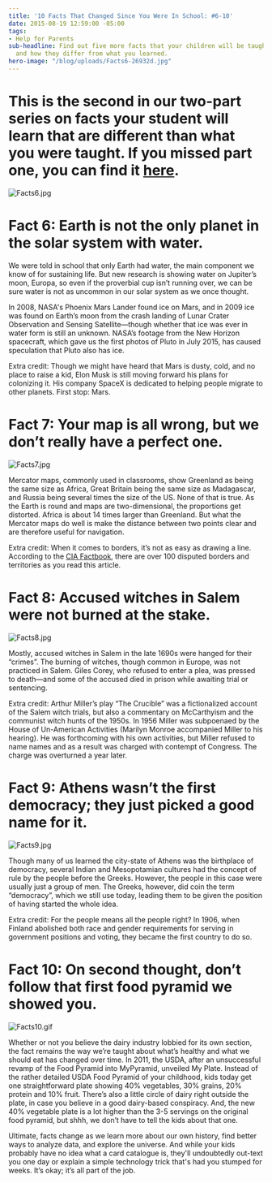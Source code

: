 ```yaml
---
title: '10 Facts That Changed Since You Were In School: #6-10'
date: 2015-08-19 12:59:00 -05:00
tags:
- Help for Parents
sub-headline: Find out five more facts that your children will be taught in school,
  and how they differ from what you learned.
hero-image: "/blog/uploads/Facts6-26932d.jpg"
---
```


# This is the second in our two-part series on facts your student will learn that are different than what you were taught. If you missed part one, you can find it [here](https://www.wyzant.com/blog/10_facts_that_changed_part_one).

![Facts6.jpg](/blog/uploads/Facts6.jpg)

# Fact 6: Earth is not the only planet in the solar system with water.

We were told in school that only Earth had water, the main component we know of for sustaining life. But new research is showing water on Jupiter’s moon, Europa, so even if the proverbial cup isn’t running over, we can be sure water is not as uncommon in our solar system as we once thought.

In 2008, NASA's Phoenix Mars Lander found ice on Mars, and in 2009 ice was found on Earth’s moon from the crash landing of Lunar Crater Observation and Sensing Satellite—though whether that ice was ever in water form is still an unknown. NASA’s footage from the New Horizon spacecraft, which gave us the first photos of Pluto in July 2015, has caused speculation that Pluto also has ice.

Extra credit: Though we might have heard that Mars is dusty, cold, and no place to raise a kid, Elon Musk is still moving forward his plans for colonizing it. His company SpaceX is dedicated to helping people migrate to other planets. First stop: Mars.

# Fact 7: Your map is all wrong, but we don’t really have a perfect one.

![Facts7.jpg](/blog/uploads/Facts7.jpg)

Mercator maps, commonly used in classrooms, show Greenland as being the same size as Africa, Great Britain being the same size as Madagascar, and Russia being several times the size of the US. None of that is true. As the Earth is round and maps are two-dimensional, the proportions get distorted. Africa is about 14 times larger than Greenland. But what the Mercator maps do well is make the distance between two points clear and are therefore useful for navigation.

Extra credit: When it comes to borders, it’s not as easy as drawing a line. According to the [CIA Factbook](https://www.cia.gov/library/publications/the-world-factbook/fields/2070.html), there are over 100 disputed borders and territories as you read this article.

# Fact 8: Accused witches in Salem were not burned at the stake.

![Facts8.jpg](/blog/uploads/Facts8.jpg)

Mostly, accused witches in Salem in the late 1690s were hanged for their “crimes”. The burning of witches, though common in Europe, was not practiced in Salem. Giles Corey, who refused to enter a plea, was pressed to death—and some of the accused died in prison while awaiting trial or sentencing.

Extra credit: Arthur Miller’s play “The Crucible” was a fictionalized account of the Salem witch trials, but also a commentary on McCarthyism and the communist witch hunts of the 1950s. In 1956 Miller was subpoenaed by the House of Un-American Activities (Marilyn Monroe accompanied Miller to his hearing). He was forthcoming with his own activities, but Miller refused to name names and as a result was charged with contempt of Congress. The charge was overturned a year later.

# Fact 9: Athens wasn’t the first democracy; they just picked a good name for it.

![Facts9.jpg](/blog/uploads/Facts9.jpg)

Though many of us learned the city-state of Athens was the birthplace of democracy, several Indian and Mesopotamian cultures had the concept of rule by the people before the Greeks. However, the people in this case were usually just a group of men. The Greeks, however, did coin the term “democracy”, which we still use today, leading them to be given the position of having started the whole idea.

Extra credit: For the people means all the people right? In 1906, when Finland abolished both race and gender requirements for serving in government positions and voting, they became the first country to do so.

# Fact 10: On second thought, don’t follow that first food pyramid we showed you.

![Facts10.gif](/blog/uploads/Facts10.gif)

Whether or not you believe the dairy industry lobbied for its own section, the fact remains the way we’re taught about what’s healthy and what we should eat has changed over time. In 2011, the USDA, after an unsuccessful revamp of the Food Pyramid into MyPyramid, unveiled My Plate. Instead of the rather detailed USDA Food Pyramid of your childhood, kids today get one straightforward plate showing 40% vegetables, 30% grains, 20% protein and 10% fruit. There’s also a little circle of dairy right outside the plate, in case you believe in a good dairy-based conspiracy. And, the new 40% vegetable plate is a lot higher than the 3-5 servings on the original food pyramid, but shhh, we don’t have to tell the kids about that one.

Ultimate, facts change as we learn more about our own history, find better ways to analyze data, and explore the universe. And while your kids probably have no idea what a card catalogue is, they'll undoubtedly out-text you one day or explain a simple technology trick that's had you stumped for weeks. It’s okay; it’s all part of the job.